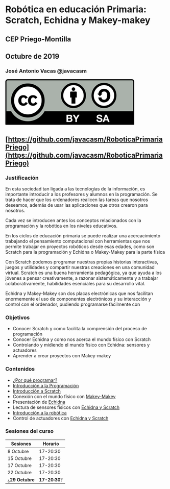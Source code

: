 # Robótica en educación Primaria: Scratch, Echidna y Makey-makey

## CEP Priego-Montilla

## Octubre de 2019

### José Antonio Vacas @javacasm

![CCbySA](./images/Licencia_CC.png)

## [https://github.com/javacasm/RoboticaPrimariaPriego](https://github.com/javacasm/RoboticaPrimariaPriego)

### Justificación

En esta sociedad tan ligada a las tecnologías de la información, es importante introducir a los profesores y alumnos en la programación. Se trata de hacer que los ordenadores realicen las tareas que nosotros deseamos, además de usar las aplicaciones que otros crearon para nosotros.

Cada vez se introducen antes los conceptos relacionados con la programación y la robótica en los niveles educativos.

En los ciclos de educación primaria se puede realizar una acercacimiento trabajando el pensamiento computacional con  herramientas que nos permite trabajar en proyectos robóticos desde esas edades, como son Scratch para la programación y Echidna o Makey-Makey para la parte física

Con Scratch podemos programar nuestras propias historias interactivas, juegos y utilidades y compartir nuestras creaciones en una comunidad virtual. Scratch es una buena herramienta pedagógica, ya que ayuda a los jóvenes a pensar creativamente, a razonar sistemáticamente y a trabajar colaborativamente, habilidades esenciales para su desarrollo vital.

Echidna y Makey-Makey son dos placas electrónicas que nos facilitan enormemente el uso de componentes electrónicos y su interacción y control con el ordenador, pudiendo programarse fácilmente con

### Objetivos

* Conocer Scratch y como  facilita la comprensión del proceso de programación
* Conocer Echidna y como nos acerca el mundo físico con Scratch
* Controlando y midiendo el mundo físico con Echidna: sensores y actuadores
* Aprender a crear proyectos con Makey-makey



### Contenidos

* [¿Por qué programar?](./contexto.md)
* [Introducción a la Programación](./IniciacionProgramacion.md)
* [Introducción a  Scratch](./Scratch/Scratch.md)
* Conexión con el mundo físico con [Makey-Makey](./MakeyMakey/)
* Presentación de [Echidna](./Echidna.md)
* Lectura de sensores físicos con [Echidna y Scratch](./Echidna.md)
* [Introducción a la robótica](./IniciacionRobotica.md)
* Control de actuadores con [Echidna y Scratch](./Echidna.md)

### Sesiones del curso

|Sesiones|Horario|
|---|---|
| 8 Octubre|17-20:30|
|15 Octubre|17-20:30|
|17 Octubre|17-20:30|
|22 Octubre|17-20:30|
|¿__29 Octubre__|__17-20:30__?|
